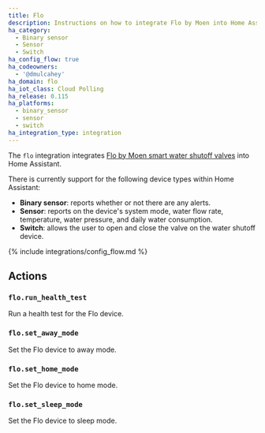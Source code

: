 ```yaml
---
title: Flo
description: Instructions on how to integrate Flo by Moen into Home Assistant.
ha_category:
  - Binary sensor
  - Sensor
  - Switch
ha_config_flow: true
ha_codeowners:
  - '@dmulcahey'
ha_domain: flo
ha_iot_class: Cloud Polling
ha_release: 0.115
ha_platforms:
  - binary_sensor
  - sensor
  - switch
ha_integration_type: integration
---
```


The `flo` integration integrates
[Flo by Moen smart water shutoff valves](https://www.moen.com/flo) into Home Assistant.

There is currently support for the following device types within Home Assistant:

- **Binary sensor**: reports whether or not there are any alerts.
- **Sensor**: reports on the device's system mode, water flow rate, temperature, water pressure, and daily water consumption.
- **Switch**: allows the user to open and close the valve on the water shutoff device.

{% include integrations/config_flow.md %}

## Actions

### `flo.run_health_test`

Run a health test for the Flo device.

### `flo.set_away_mode`

Set the Flo device to away mode.

### `flo.set_home_mode`

Set the Flo device to home mode.

### `flo.set_sleep_mode`

Set the Flo device to sleep mode.

